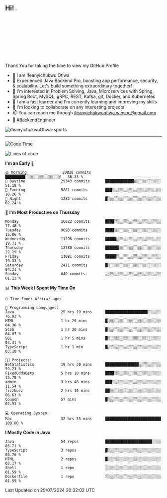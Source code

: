 <!-- BLOG-POST-LIST:START --><!-- BLOG-POST-LIST:END -->

## Hi! <img src="https://media.giphy.com/media/hvRJCLFzcasrR4ia7z/giphy.gif" width="4%"> 

Thank You for taking the time to view my GitHub Profile

- 👋 I am Ifeanyichukwu Otiwa
- 🚀 Experienced Java Backend Pro, boosting app performance, security, & scalability. Let's build something extraordinary together!
- 👀 I'm interested in Problem Solving, Java, Microservices with Spring, Spring Boot, MySQL, gRPC, REST, Kafka, git, Docker, and Kubernetes
- 🌱 I am a fast learner and I'm currently learning and improving my skills
- 💞️ I'm looking to collaborate on any interesting projects
- 📫 You can reach me through ifeanyichukwuotiwa.winson@gmail.com
- 🚀 #BackendEngineer

<p align="left" marginTop="10px"> <img src="https://komarev.com/ghpvc/?username=ifeanyichukwuOtiwa-sports&label=Profile%20views&color=0e75b6&style=for-the-badge" alt="ifeanyichukwuOtiwa-sports" /> </p>

***

<!--START_SECTION:waka-->
![Code Time](http://img.shields.io/badge/Code%20Time-2%2C702%20hrs%2043%20mins-blue)

![Lines of code](https://img.shields.io/badge/From%20Hello%20World%20I%27ve%20Written-14.0%20million%20lines%20of%20code-blue)

**I'm an Early 🐤** 

```text
🌞 Morning                20828 commits       █████████░░░░░░░░░░░░░░░░   36.33 % 
🌆 Daytime                29343 commits       █████████████░░░░░░░░░░░░   51.18 % 
🌃 Evening                5881 commits        ███░░░░░░░░░░░░░░░░░░░░░░   10.26 % 
🌙 Night                  1282 commits        █░░░░░░░░░░░░░░░░░░░░░░░░   02.24 % 
```
📅 **I'm Most Productive on Thursday** 

```text
Monday                   10022 commits       ████░░░░░░░░░░░░░░░░░░░░░   17.48 % 
Tuesday                  9093 commits        ████░░░░░░░░░░░░░░░░░░░░░   15.86 % 
Wednesday                11298 commits       █████░░░░░░░░░░░░░░░░░░░░   19.71 % 
Thursday                 12780 commits       ██████░░░░░░░░░░░░░░░░░░░   22.29 % 
Friday                   11081 commits       █████░░░░░░░░░░░░░░░░░░░░   19.33 % 
Saturday                 2411 commits        █░░░░░░░░░░░░░░░░░░░░░░░░   04.21 % 
Sunday                   649 commits         ░░░░░░░░░░░░░░░░░░░░░░░░░   01.13 % 
```


📊 **This Week I Spent My Time On** 

```text
🕑︎ Time Zone: Africa/Lagos

💬 Programming Languages: 
Java                     25 hrs 19 mins      ███████████████████░░░░░░   76.93 % 
HTML                     1 hr 26 mins        █░░░░░░░░░░░░░░░░░░░░░░░░   04.36 % 
SCSS                     1 hr 20 mins        █░░░░░░░░░░░░░░░░░░░░░░░░   04.07 % 
SQL                      1 hr 5 mins         █░░░░░░░░░░░░░░░░░░░░░░░░   03.31 % 
TypeScript               1 hr 1 min          █░░░░░░░░░░░░░░░░░░░░░░░░   03.10 % 

🐱‍💻 Projects: 
BetStatistics            19 hrs 30 mins      ███████████████░░░░░░░░░░   59.23 % 
FixedOddsBets            5 hrs 10 mins       ████░░░░░░░░░░░░░░░░░░░░░   15.70 % 
admin                    3 hrs 48 mins       ███░░░░░░░░░░░░░░░░░░░░░░   11.54 % 
fizzbuzz                 2 hrs 10 mins       ██░░░░░░░░░░░░░░░░░░░░░░░   06.63 % 
Coupon                   57 mins             █░░░░░░░░░░░░░░░░░░░░░░░░   02.93 % 

💻 Operating System: 
Mac                      32 hrs 55 mins      █████████████████████████   100.00 % 
```

**I Mostly Code in Java** 

```text
Java                     54 repos            █████████████████████░░░░   85.71 % 
TypeScript               3 repos             █░░░░░░░░░░░░░░░░░░░░░░░░   04.76 % 
HTML                     2 repos             █░░░░░░░░░░░░░░░░░░░░░░░░   03.17 % 
Shell                    1 repo              ░░░░░░░░░░░░░░░░░░░░░░░░░   01.59 % 
Dockerfile               1 repo              ░░░░░░░░░░░░░░░░░░░░░░░░░   01.59 % 
```




 Last Updated on 29/07/2024 20:32:02 UTC
<!--END_SECTION:waka-->

<!--
<p align="center">
![trophy](https://github-profile-trophy.vercel.app/?username=ifeanyichukwuOtiwa-sports&theme=onedark) (https://github.com/ryo-ma/github-profile-trophy)
</p>
-->

<!---
ifeanyi-otiwa/ifeanyi-otiwa is a ✨ special ✨ repository because its `README.md` (this file) appears on your GitHub profile.
You can click the Preview link to take a look at your changes.
--->
